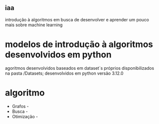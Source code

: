 ## iaa
introdução à algoritmos
em busca de desenvolver e aprender um pouco mais sobre machine learning
# modelos de introdução à algoritmos desenvolvidos em python
agoritmos desenvolvidos baseados em dataset´s próprios disponibilizados na pasta /Datasets;
desenvolvidos em python versão 3.12.0
# algoritmo
- Grafos -
- Busca  -
- Otimização -
  

